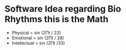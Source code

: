 # Software Idea regarding Bio Rhythms this is the Math
- Physical = sin (2Πt / 23)
- Emotional = sin (2Πt / 28)
- Intellectual = sin (2Πt /33)